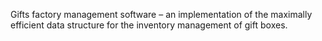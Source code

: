 Gifts factory management software – an implementation of the maximally efficient data structure for the inventory management of gift boxes. 
